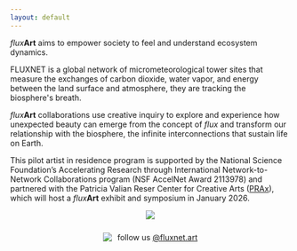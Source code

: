 ```yaml
---
layout: default
---
```


<i>flux</i><b>Art</b> aims to empower society to feel and understand ecosystem dynamics.</b> 

FLUXNET is a global network of micrometeorological tower sites that measure the exchanges of carbon dioxide, water vapor, and energy between the land surface and atmosphere, they are tracking the biosphere's breath. 

 <i>flux</i><b>Art</b> collaborations use creative inquiry to explore and experience how unexpected beauty can emerge from the concept of <i>flux</i> and transform our relationship with the biosphere, the infinite interconnections that sustain life on Earth. 

This pilot artist in residence program is supported by the National Science Foundation’s Accelerating Research through International Network-to-Network Collaborations program (NSF AccelNet Award 2113978) and partnered with the Patricia Valian Reser Center for Creative Arts (<a href = "https://prax.oregonstate.edu/">PRAx</a>), which will host a <i>flux</i><b>Art</b> exhibit and symposium in January 2026.


<figure style="text-align: center;">
  <img src="https://fluxnetart.github.io/images/logos.png">
</figure>


<div style="display: flex; align-items: center; justify-content: center; padding-top: 10px;">
    <img src="https://fluxnetart.github.io/images/insta.png" style="margin-right: 10px;">
    <p style="margin: 0;">follow us <a href="https://www.instagram.com/fluxnet.art/">@fluxnet.art</a></p>
</div>
